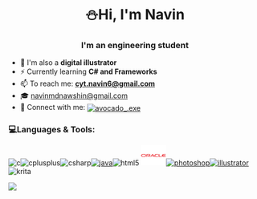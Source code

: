 <h1 align="center">⛄Hi, I'm Navin</h1>
<h3 align="center">I'm an engineering student</h3>

- 🎨 I'm also a **digital illustrator**
- ⚡ Currently learning **C# and Frameworks**
- 📫 To reach me: **cyt.navin6@gmail.com**
- 🎓 [navinmdnawshin@gmail.com](navinmdnawshin@gmail.com)
- 🌱 Connect with me: <a href="https://instagram.com/avocado_.exe" target="blank"><img align="center" src="https://img.shields.io/badge/Instagram-%23E4405F.svg?style=for-the-badge&logo=Instagram&logoColor=white" alt="avocado_.exe" height="23" width="110" /></a>
</p>

<h3 align="left">💻Languages & Tools:</h3>
<p align="left"><img src="https://img.shields.io/badge/c-%2300599C.svg?style=for-the-badge&logo=c&logoColor=white" alt="c" width="58" height="30"/><img src="https://img.shields.io/badge/c++-%2300599C.svg?style=for-the-badge&logo=c%2B%2B&logoColor=white" alt="cplusplus" width="73" height="30"/><img src="https://img.shields.io/badge/c%23-%23239120.svg?style=for-the-badge&logo=csharp&logoColor=white" alt="csharp" width="68" height="30"/><a href="https://www.java.com" target="_blank" rel="noreferrer"/><img src="https://img.shields.io/badge/java-%23ED8B00.svg?style=for-the-badge&logo=openjdk&logoColor=white" alt="java" width="80" height="30"/></a><img src="https://img.shields.io/badge/html5-%23E34F26.svg?style=for-the-badge&logo=html5&logoColor=white" alt="html5" width="100" height="30"/> </a><a href="https://www.photoshop.com/en" target="_blank" rel="noreferrer"></a><a href="https://www.oracle.com/" target="_blank" rel="noreferrer"><img src="https://raw.githubusercontent.com/devicons/devicon/master/icons/oracle/oracle-original.svg" alt="oracle" width="50" height="40"/><a href="https://www.adobe.com/in/products/photoshop.html" target="_blank" rel="noreferrer"><img src="https://www.cdnlogo.com/logos/a/88/adobe-photoshop.svg" alt="photoshop" width="40" height="32"/><a href="https://www.adobe.com/in/products/illustrator.html" target="_blank" rel="noreferrer"><img src="https://img.shields.io/badge/adobe%20illustrator-%23FF9A00.svg?style=for-the-badge&logo=adobe%20illustrator&logoColor=white" alt="illustrator" width="165" height="30"/></a><a><img src="https://img.shields.io/badge/Krita-203759?style=for-the-badge&logo=krita&logoColor=EEF37B" alt="krita" width="90" height="30"/></a></p>

<p><img align="left" src="https://github-readme-stats.vercel.app/api?username=navinxqz&show_icons=false&theme=rose_pine"/></p>


